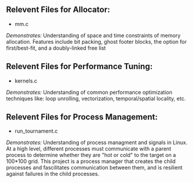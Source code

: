 ## Relevent Files for Allocator:
 - mm.c

*Demonstrates:*
Understanding of space and time constraints of memory allocation.
Features include bit packing, ghost footer blocks, the option for first/best-fit, and a doubly-linked free list

## Relevent Files for Performance Tuning:
 - kernels.c

*Demonstrates:* 
Understanding of common performance optimization techniques like:
    loop unrolling, vectorization, temporal/spatial locality, etc.

## Relevent Files for Process Management:
 - run_tournament.c

*Demonstrates:* 
Understanding of process managment and signals in Linux.
At a high level, different processes must communicate with a parent process to determine whether they are "hot or cold" to the target on a 100*100 grid. 
This project is a process manager that creates the child processes and fascilitates communication between them, and is resilient against failures in the child processes.